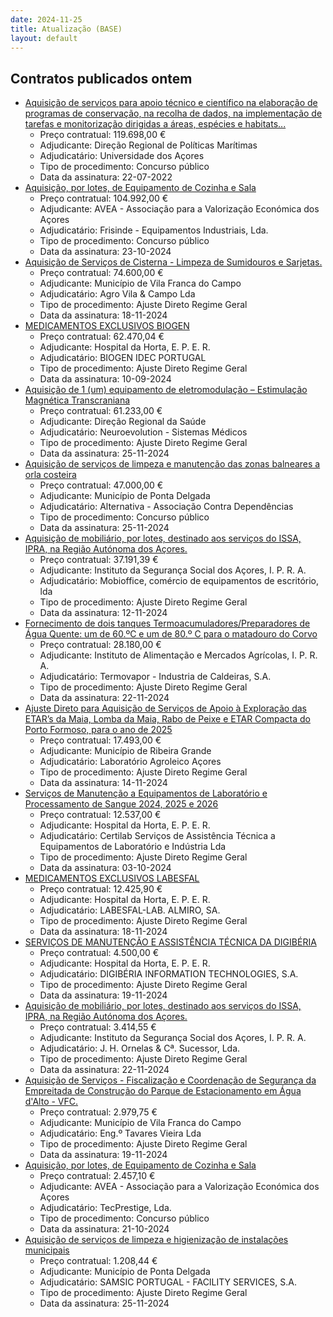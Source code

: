 ```yaml
---
date: 2024-11-25
title: Atualização (BASE)
layout: default
---
```

## Contratos publicados ontem

* [Aquisição de serviços para apoio técnico e científico na elaboração de programas de conservação, na recolha de dados, na implementação de tarefas e monitorização dirigidas a áreas, espécies e habitats...](https://www.base.gov.pt/Base4/pt/detalhe/?type=contratos&id=11045301)
  * Preço contratual: 119.698,00 €
  * Adjudicante: Direção Regional de Políticas Marítimas
  * Adjudicatário: Universidade dos Açores
  * Tipo de procedimento: Concurso público
  * Data da assinatura: 22-07-2022
* [Aquisição, por lotes, de Equipamento de Cozinha e Sala](https://www.base.gov.pt/Base4/pt/detalhe/?type=contratos&id=11043691)
  * Preço contratual: 104.992,00 €
  * Adjudicante: AVEA - Associação para a Valorização Económica dos Açores
  * Adjudicatário: Frisinde - Equipamentos Industriais, Lda.
  * Tipo de procedimento: Concurso público
  * Data da assinatura: 23-10-2024
* [Aquisição de Serviços de Cisterna - Limpeza de Sumidouros e Sarjetas.](https://www.base.gov.pt/Base4/pt/detalhe/?type=contratos&id=11044986)
  * Preço contratual: 74.600,00 €
  * Adjudicante: Município de Vila Franca do Campo
  * Adjudicatário: Agro Vila & Campo Lda
  * Tipo de procedimento: Ajuste Direto Regime Geral
  * Data da assinatura: 18-11-2024
* [MEDICAMENTOS EXCLUSIVOS BIOGEN](https://www.base.gov.pt/Base4/pt/detalhe/?type=contratos&id=11045244)
  * Preço contratual: 62.470,04 €
  * Adjudicante: Hospital da Horta, E. P. E. R.
  * Adjudicatário: BIOGEN IDEC PORTUGAL
  * Tipo de procedimento: Ajuste Direto Regime Geral
  * Data da assinatura: 10-09-2024
* [Aquisição de 1 (um) equipamento de eletromodulação – Estimulação Magnética Transcraniana](https://www.base.gov.pt/Base4/pt/detalhe/?type=contratos&id=11044645)
  * Preço contratual: 61.233,00 €
  * Adjudicante: Direção Regional da Saúde
  * Adjudicatário: Neuroevolution - Sistemas Médicos
  * Tipo de procedimento: Ajuste Direto Regime Geral
  * Data da assinatura: 25-11-2024
* [Aquisição de serviços de limpeza e manutenção das zonas balneares a orla costeira](https://www.base.gov.pt/Base4/pt/detalhe/?type=contratos&id=11044396)
  * Preço contratual: 47.000,00 €
  * Adjudicante: Município de Ponta Delgada
  * Adjudicatário: Alternativa - Associação Contra Dependências
  * Tipo de procedimento: Concurso público
  * Data da assinatura: 25-11-2024
* [Aquisição de mobiliário, por lotes, destinado aos serviços do ISSA, IPRA, na Região Autónoma dos Açores.](https://www.base.gov.pt/Base4/pt/detalhe/?type=contratos&id=11045328)
  * Preço contratual: 37.191,39 €
  * Adjudicante: Instituto da Segurança Social dos Açores, I. P. R. A.
  * Adjudicatário: Mobioffice, comércio de equipamentos de escritório, lda
  * Tipo de procedimento: Ajuste Direto Regime Geral
  * Data da assinatura: 12-11-2024
* [Fornecimento de dois tanques Termoacumuladores/Preparadores de Água Quente: um de 60.ºC e um de 80.º C para o matadouro do Corvo](https://www.base.gov.pt/Base4/pt/detalhe/?type=contratos&id=11043732)
  * Preço contratual: 28.180,00 €
  * Adjudicante: Instituto de Alimentação e Mercados Agrícolas, I. P. R. A.
  * Adjudicatário: Termovapor - Industria de Caldeiras, S.A.
  * Tipo de procedimento: Ajuste Direto Regime Geral
  * Data da assinatura: 22-11-2024
* [Ajuste Direto para Aquisição de Serviços de Apoio à Exploração das ETAR’s da Maia, Lomba da Maia, Rabo de Peixe e ETAR Compacta do Porto Formoso, para o ano de 2025](https://www.base.gov.pt/Base4/pt/detalhe/?type=contratos&id=11044374)
  * Preço contratual: 17.493,00 €
  * Adjudicante: Município de Ribeira Grande
  * Adjudicatário: Laboratório Agroleico Açores
  * Tipo de procedimento: Ajuste Direto Regime Geral
  * Data da assinatura: 14-11-2024
* [Serviços de Manutenção a Equipamentos de Laboratório e Processamento de Sangue 2024, 2025 e 2026](https://www.base.gov.pt/Base4/pt/detalhe/?type=contratos&id=11045552)
  * Preço contratual: 12.537,00 €
  * Adjudicante: Hospital da Horta, E. P. E. R.
  * Adjudicatário: Certilab Serviços de Assistência Técnica a Equipamentos de Laboratório e Indústria Lda
  * Tipo de procedimento: Ajuste Direto Regime Geral
  * Data da assinatura: 03-10-2024
* [MEDICAMENTOS EXCLUSIVOS LABESFAL](https://www.base.gov.pt/Base4/pt/detalhe/?type=contratos&id=11045421)
  * Preço contratual: 12.425,90 €
  * Adjudicante: Hospital da Horta, E. P. E. R.
  * Adjudicatário: LABESFAL-LAB. ALMIRO, SA.
  * Tipo de procedimento: Ajuste Direto Regime Geral
  * Data da assinatura: 18-11-2024
* [SERVIÇOS DE MANUTENÇÃO E ASSISTÊNCIA TÉCNICA DA DIGIBÉRIA](https://www.base.gov.pt/Base4/pt/detalhe/?type=contratos&id=11045571)
  * Preço contratual: 4.500,00 €
  * Adjudicante: Hospital da Horta, E. P. E. R.
  * Adjudicatário: DIGIBÉRIA INFORMATION TECHNOLOGIES, S.A.
  * Tipo de procedimento: Ajuste Direto Regime Geral
  * Data da assinatura: 19-11-2024
* [Aquisição de mobiliário, por lotes, destinado aos serviços do ISSA, IPRA, na Região Autónoma dos Açores.](https://www.base.gov.pt/Base4/pt/detalhe/?type=contratos&id=11045348)
  * Preço contratual: 3.414,55 €
  * Adjudicante: Instituto da Segurança Social dos Açores, I. P. R. A.
  * Adjudicatário: J. H. Ornelas &amp; Cª. Sucessor, Lda.
  * Tipo de procedimento: Ajuste Direto Regime Geral
  * Data da assinatura: 22-11-2024
* [Aquisição de Serviços - Fiscalização e Coordenação de Segurança da Empreitada de Construção do Parque de Estacionamento em Água d'Alto - VFC.](https://www.base.gov.pt/Base4/pt/detalhe/?type=contratos&id=11044872)
  * Preço contratual: 2.979,75 €
  * Adjudicante: Município de Vila Franca do Campo
  * Adjudicatário: Eng.º Tavares Vieira Lda
  * Tipo de procedimento: Ajuste Direto Regime Geral
  * Data da assinatura: 19-11-2024
* [Aquisição, por lotes, de Equipamento de Cozinha e Sala](https://www.base.gov.pt/Base4/pt/detalhe/?type=contratos&id=11043709)
  * Preço contratual: 2.457,10 €
  * Adjudicante: AVEA - Associação para a Valorização Económica dos Açores
  * Adjudicatário: TecPrestige, Lda.
  * Tipo de procedimento: Concurso público
  * Data da assinatura: 21-10-2024
* [Aquisição de serviços de limpeza e higienização de instalações municipais](https://www.base.gov.pt/Base4/pt/detalhe/?type=contratos&id=11045002)
  * Preço contratual: 1.208,44 €
  * Adjudicante: Município de Ponta Delgada
  * Adjudicatário: SAMSIC PORTUGAL - FACILITY SERVICES, S.A.
  * Tipo de procedimento: Ajuste Direto Regime Geral
  * Data da assinatura: 25-11-2024
